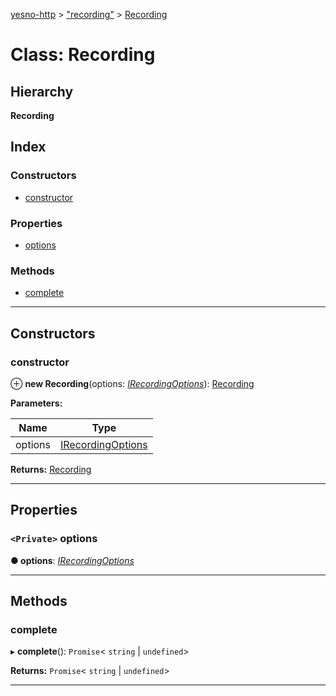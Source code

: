 [yesno-http](../README.md) > ["recording"](../modules/_recording_.md) > [Recording](../classes/_recording_.recording.md)

# Class: Recording

## Hierarchy

**Recording**

## Index

### Constructors

* [constructor](_recording_.recording.md#constructor)

### Properties

* [options](_recording_.recording.md#options)

### Methods

* [complete](_recording_.recording.md#complete)

---

## Constructors

<a id="constructor"></a>

###  constructor

⊕ **new Recording**(options: *[IRecordingOptions](../interfaces/_recording_.irecordingoptions.md)*): [Recording](_recording_.recording.md)

**Parameters:**

| Name | Type |
| ------ | ------ |
| options | [IRecordingOptions](../interfaces/_recording_.irecordingoptions.md) |

**Returns:** [Recording](_recording_.recording.md)

___

## Properties

<a id="options"></a>

### `<Private>` options

**● options**: *[IRecordingOptions](../interfaces/_recording_.irecordingoptions.md)*

___

## Methods

<a id="complete"></a>

###  complete

▸ **complete**(): `Promise`< `string` &#124; `undefined`>

**Returns:** `Promise`< `string` &#124; `undefined`>

___

